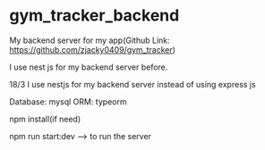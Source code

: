 # gym_tracker_backend
My backend server for my app(Github Link: https://github.com/zjacky0409/gym_tracker)

I use nest js for my backend server before.

18/3 I use nestjs for my backend server instead of using express js

Database: mysql
ORM: typeorm


npm install(if need)

npm run start:dev --> to run the server
